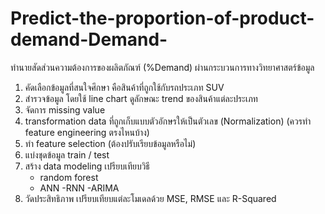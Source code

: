 # Predict-the-proportion-of-product-demand-Demand-
ทำนายสัดส่วนความต้องการของผลิตภัณฑ์ (%Demand) ผ่านกระบวนการทางวิทยาศาสตร์ข้อมูล

1. คัดเลือกข้อมูลที่สนใจศึกษา คือสินค้าที่ถูกใช้กับรถประเภท SUV
2. สำรวจข้อมูล โดยใช้ line chart ดูลักษณะ trend ของสินค้าแต่ละประเภท
3. จัดการ missing value
4. transformation data ที่ถูกเก็บแบบตัวอักษรให้เป็นตัวเลข (Normalization)
(ควรทำ feature engineering ตรงไหนบ้าง)
5. ทำ feature selection
(ต้องปรับเรียบข้อมูลหรือไม่)
6. แบ่งชุดข้อมูล train / test
7. สร้าง data modeling เปรียบเทียบวิธี 
      - random forest
   - ANN
   -RNN
   -ARIMA  
8. วัดประสิทธิภาพ เปรียบเทียบแต่ละโมเดลด้วย MSE, RMSE และ R-Squared 
